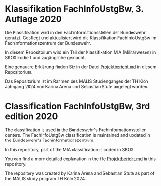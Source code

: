 # Klassifikation FachInfoUstgBw, 3. Auflage 2020

Die Klassifikation wird in den Fachinformationsstellen der Bundeswehr genutzt. Gepflegt und aktualisiert wird die Klassifikation FachInfoUstgBw im Fachinformationszentrum der Bundeswehr.

In diesem Repositorium wird ein Teil der Klassifikation MIA (Militärwesen) in SKOS kodiert und zugängliche gemacht. 

Eine genauere Erklärung finden Sie in der Datei [Projektbericht.md](https://github.com/Glockenturm/fachinfoustgbw/blob/main/Projektbericht.md) in diesem Repositorium.

Das Repositorium ist im Rahmen des MALIS Studienganges der TH Klön Jahrgang 2024 von Karina Arena und Sebastian Stute angelegt worden.

# Classification FachInfoUstgBw, 3rd edition 2020

The classification is used in the Bundeswehr's Fachinformationsstellen centers. The FachInfoUstgBw classification is maintained and updated in the Bundeswehr's Fachinformationszentrum.

In this repository, part of the MIA classification is coded in SKOS.

You can find a more detailed explanation in the file [Projektbericht.md](https://github.com/Glockenturm/fachinfoustgbw/blob/main/Projektbericht.md) in this repository.

The repository was created by Karina Arena and Sebastian Stute as part of the MALIS study program TH Köln 2024.
